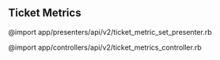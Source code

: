 ## Ticket Metrics

@import app/presenters/api/v2/ticket_metric_set_presenter.rb

@import app/controllers/api/v2/ticket_metrics_controller.rb
